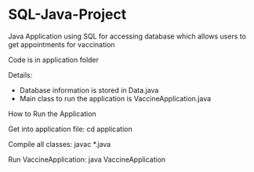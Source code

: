 # SQL-Java-Project
Java Application using SQL for accessing database which allows users to get appointments for vaccination

Code is in application folder 

Details: 
- Database information is stored in Data.java
- Main class to run the application is VaccineApplication.java

How to Run the Application

Get into application file: cd application

Compile all classes: javac *.java

Run VaccineApplication: java VaccineApplication
